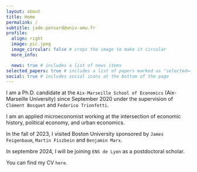 ```yaml
---
layout: about
title: Home
permalink: /
subtitle: jade.ponsard@univ-amu.fr
profile:
  align: right
  image: pic.jpeg
  image_circular: false # crops the image to make it circular
  more_info:

  news: true # includes a list of news items
selected_papers: true # includes a list of papers marked as "selected={true}"
social: true # includes social icons at the bottom of the page
---
```


I am a Ph.D. candidate at the `Aix-Marseille School of Economics` (Aix-Marseille University) since September 2020 under the supervision of `Clément Bosquet` and `Federico Trionfetti`. 

I am an applied microeconomist working at the intersection of economic history, political economy, and urban economics. 

In the fall of 2023, I visited Boston University sponsored by `James Feigenbaum`, `Martin Fiszbein` and `Benjamin Marx`.

In septembre 2024, I will be joining `ENS de Lyon` as a postdoctoral scholar.

You can find my CV `here`.
